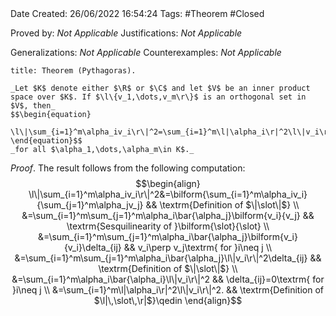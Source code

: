 <br />
<br />

Date Created: 26/06/2022 16:54:24
Tags: #Theorem #Closed

Proved by: _Not Applicable_
Justifications: _Not Applicable_

Generalizations: _Not Applicable_
Counterexamples: _Not Applicable_

``` ad-Theorem
title: Theorem (Pythagoras).

_Let $K$ denote either $\R$ or $\C$ and let $V$ be an inner product space over $K$. If $\l\{v_1,\dots,v_m\r\}$ is an orthogonal set in $V$, then_
$$\begin{equation}
    \l\|\sum_{i=1}^m\alpha_iv_i\r\|^2=\sum_{i=1}^m\l|\alpha_i\r|^2\l\|v_i\r\|^2
\end{equation}$$
_for all $\alpha_1,\dots,\alpha_m\in K$._

```

_Proof_. The result follows from the following computation:
$$\begin{align}
    \l\|\sum_{i=1}^m\alpha_iv_i\r\|^2&=\bilform{\sum_{i=1}^m\alpha_iv_i}{\sum_{j=1}^m\alpha_jv_j} && \textrm{Definition of $\|\slot\|$} \\
    &=\sum_{i=1}^m\sum_{j=1}^m\alpha_i\bar{\alpha_j}\bilform{v_i}{v_j} && \textrm{Sesquilinearity of }\bilform{\slot}{\slot} \\
    &=\sum_{i=1}^m\sum_{j=1}^m\alpha_i\bar{\alpha_j}\bilform{v_i}{v_i}\delta_{ij} && v_i\perp v_j\textrm{ for }i\neq j \\
    &=\sum_{i=1}^m\sum_{j=1}^m\alpha_i\bar{\alpha_j}\l\|v_i\r\|^2\delta_{ij} && \textrm{Definition of $\|\slot\|$} \\
    &=\sum_{i=1}^m\alpha_i\bar{\alpha_i}\l\|v_i\r\|^2 && \delta_{ij}=0\textrm{ for }i\neq j \\
    &=\sum_{i=1}^m\l|\alpha_i\r|^2\l\|v_i\r\|^2. && \textrm{Definition of $\l|\,\slot\,\r|$}\qedin
\end{align}$$
